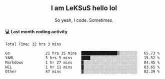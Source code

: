 <h2 align="center">I am LeKSuS hello lol</h2>
<p align="center">So yeah, I code. Sometimes.</p>

#### :computer: Last month coding activity
<!--START_SECTION:waka-->

```txt
Total Time: 32 hrs 3 mins

Go                21 hrs 35 mins  ████████████████▒░░░░░░░░   65.73 %
YAML              5 hrs 5 mins    ████░░░░░░░░░░░░░░░░░░░░░   15.52 %
Markdown          1 hr 27 mins    █░░░░░░░░░░░░░░░░░░░░░░░░   04.45 %
HCL               1 hr 11 mins    █░░░░░░░░░░░░░░░░░░░░░░░░   03.65 %
Other             47 mins         ▓░░░░░░░░░░░░░░░░░░░░░░░░   02.39 %
```

<!--END_SECTION:waka-->
